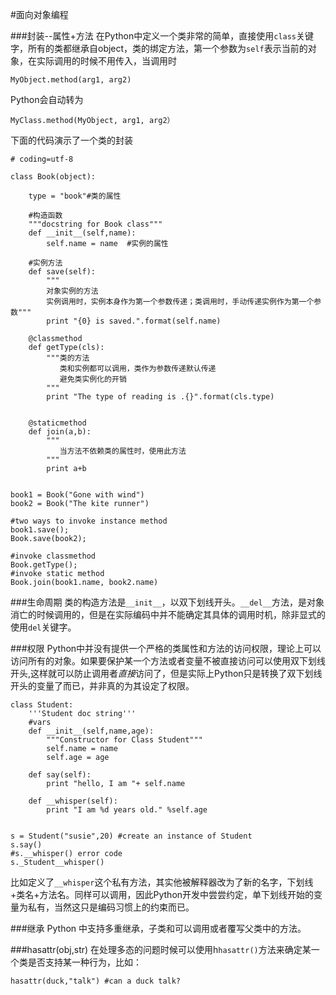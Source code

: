 #面向对象编程

###封装--属性+方法
在Python中定义一个类非常的简单，直接使用`class`关键字，所有的类都继承自object，类的绑定方法，第一个参数为`self`表示当前的对象，在实际调用的时候不用传入，当调用时
    
    MyObject.method(arg1, arg2)
Python会自动转为

    MyClass.method(MyObject, arg1, arg2）

下面的代码演示了一个类的封装

    # coding=utf-8

    class Book(object):

        type = "book"#类的属性
        
        #构造函数
        """docstring for Book class"""
        def __init__(self,name):
            self.name = name  #实例的属性

        #实例方法
        def save(self):
            """
            对象实例的方法
            实例调用时，实例本身作为第一个参数传递；类调用时，手动传递实例作为第一个参数"""
            print "{0} is saved.".format(self.name)

        @classmethod
        def getType(cls):
            """类的方法
               类和实例都可以调用，类作为参数传递默认传递
               避免类实例化的开销
            """
            print "The type of reading is .{}".format(cls.type)


        @staticmethod
        def join(a,b):
            """
               当方法不依赖类的属性时，使用此方法
            """
            print a+b
            

    book1 = Book("Gone with wind")
    book2 = Book("The kite runner")

    #two ways to invoke instance method
    book1.save();
    Book.save(book2);

    #invoke classmethod
    Book.getType();
    #invoke static method
    Book.join(book1.name, book2.name)

###生命周期
类的构造方法是`__init__`，以双下划线开头。`__del__`方法，是对象消亡的时候调用的，但是在实际编码中并不能确定其具体的调用时机，除非显式的使用`del`关键字。

###权限
Python中并没有提供一个严格的类属性和方法的访问权限，理论上可以访问所有的对象。如果要保护某一个方法或者变量不被直接访问可以使用双下划线开头,这样就可以防止调用者*直接*访问了，但是实际上Python只是转换了双下划线开头的变量了而已，并非真的为其设定了权限。

    class Student:
        '''Student doc string'''
        #vars 
        def __init__(self,name,age):
            """Constructor for Class Student"""
            self.name = name
            self.age = age
    
        def say(self):
            print "hello, I am "+ self.name
    
        def __whisper(self):
            print "I am %d years old." %self.age
    
    
    s = Student("susie",20) #create an instance of Student
    s.say()
    #s.__whisper() error code
    s._Student__whisper()
    
比如定义了`__whisper`这个私有方法，其实他被解释器改为了新的名字，下划线+类名+方法名。同样可以调用，因此Python开发中尝尝约定，单下划线开始的变量为私有，当然这只是编码习惯上的约束而已。

###继承
Python 中支持多重继承，子类和可以调用或者覆写父类中的方法。

###hasattr(obj,str)
在处理多态的问题时候可以使用h`hasattr()`方法来确定某一个类是否支持某一种行为，比如：

    hasattr(duck,"talk") #can a duck talk?
